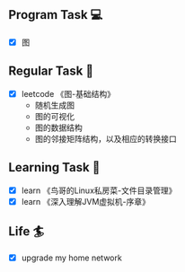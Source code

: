

## Program Task  💻
- [x] 图

## Regular Task  🤡
- [x] leetcode 《图-基础结构》
	- 随机生成图
	- 图的可视化
	- 图的数据结构
	- 图的邻接矩阵结构，以及相应的转换接口

## Learning Task 🎯
- [x] learn 《鸟哥的Linux私房菜-文件目录管理》
- [x] learn 《深入理解JVM虚拟机-序章》

## Life 🏄
- [x] upgrade my home network